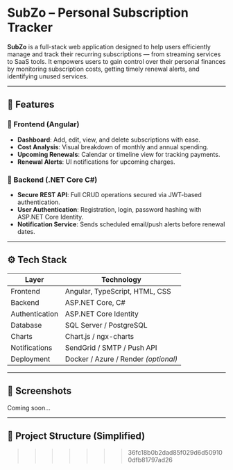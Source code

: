
# SubZo – Personal Subscription Tracker

**SubZo** is a full-stack web application designed to help users efficiently manage and track their recurring subscriptions — from streaming services to SaaS tools. It empowers users to gain control over their personal finances by monitoring subscription costs, getting timely renewal alerts, and identifying unused services.



---

## 🧠 Features

### 🔹 Frontend (Angular)
- **Dashboard**: Add, edit, view, and delete subscriptions with ease.
- **Cost Analysis**: Visual breakdown of monthly and annual spending.
- **Upcoming Renewals**: Calendar or timeline view for tracking payments.
- **Renewal Alerts**: UI notifications for upcoming charges.

### 🔹 Backend (.NET Core C#)
- **Secure REST API**: Full CRUD operations secured via JWT-based authentication.
- **User Authentication**: Registration, login, password hashing with ASP.NET Core Identity.
- **Notification Service**: Sends scheduled email/push alerts before renewal dates.

---

## ⚙️ Tech Stack

| Layer        | Technology              |
|--------------|--------------------------|
| Frontend     | Angular, TypeScript, HTML, CSS |
| Backend      | ASP.NET Core, C#         |
| Authentication | ASP.NET Core Identity  |
| Database     | SQL Server / PostgreSQL  |
| Charts       | Chart.js / ngx-charts    |
| Notifications| SendGrid / SMTP / Push API |
| Deployment   | Docker / Azure / Render *(optional)* |

---

## 📸 Screenshots
<!-- Add screenshots of your app once implemented -->
Coming soon...

---

## 📁 Project Structure (Simplified)

>>>>>>> 36fc18b0b2dad85f029d6d509100dfb81797ad26
